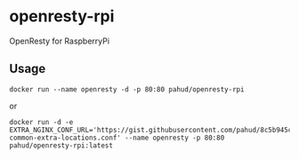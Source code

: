 # openresty-rpi

OpenResty for RaspberryPi

## Usage

```
docker run --name openresty -d -p 80:80 pahud/openresty-rpi
```

or

```
docker run -d -e EXTRA_NGINX_CONF_URL='https://gist.githubusercontent.com/pahud/8c5b945cf86f3d4fcb60/raw/19accfa35855c527941e4d4e291ca7be2afc5bc3/openresty-common-extra-locations.conf' --name openresty -p 80:80 pahud/openresty-rpi:latest
```
